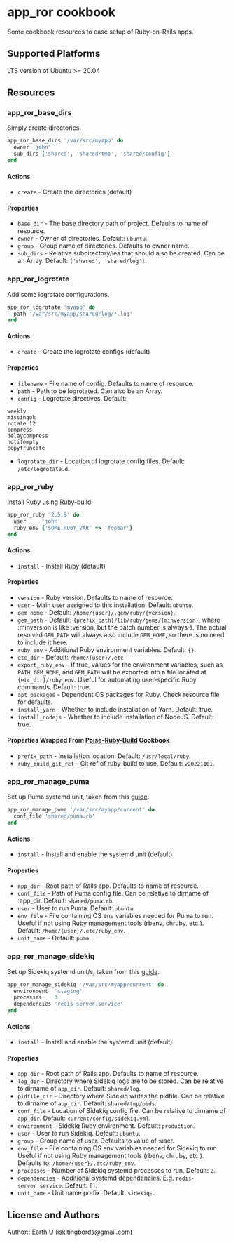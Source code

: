 # app_ror cookbook

Some cookbook resources to ease setup of Ruby-on-Rails apps.

## Supported Platforms

LTS version of Ubuntu >= 20.04

## Resources

### app_ror_base_dirs

Simply create directories.

```ruby
app_ror_base_dirs '/var/src/myapp' do
  owner 'john'
  sub_dirs ['shared', 'shared/tmp', 'shared/config']
end
```

#### Actions

- `create` - Create the directories (default)

#### Properties

- `base_dir` - The base directory path of project. Defaults to name of resource.
- `owner` - Owner of directories. Default: `ubuntu`.
- `group` - Group name of directories. Defaults to owner name.
- `sub_dirs` - Relative subdirectory/ies that should also be created. Can be an Array. Default: `['shared', 'shared/log']`.

### app_ror_logrotate

Add some logrotate configurations.

```ruby
app_ror_logrotate 'myapp' do
  path '/var/src/myapp/shared/log/*.log'
end
```

#### Actions

- `create` - Create the logrotate configs (default)

#### Properties

- `filename` - File name of config. Defaults to name of resource.
- `path` - Path to be logrotated. Can also be an Array.
- `config` - Logrotate directives. Default:
```
weekly
missingok
rotate 12
compress
delaycompress
notifempty
copytruncate
```
- `logrotate_dir` - Location of logrotate config files. Default: `/etc/logrotate.d`.

### app_ror_ruby

Install Ruby using [Ruby-build](https://github.com/rbenv/ruby-build).

```ruby
app_ror_ruby '2.5.9' do
  user     'john'
  ruby_env {'SOME_RUBY_VAR' => 'foobar'}
end
```

#### Actions

- `install` - Install Ruby (default)

#### Properties

- `version` - Ruby version. Defaults to name of resource.
- `user` - Main user assigned to this installation. Default: `ubuntu`.
- `gem_home` - Default: `/home/{user}/.gem/ruby/{version}`.
- `gem_path` - Default: `{prefix_path}/lib/ruby/gems/{minversion}`, where :minversion is like :version, but the patch number is always `0`. The actual resolved `GEM_PATH` will always also include `GEM_HOME`, so there is no need to include it here.
- `ruby_env` - Additional Ruby environment variables. Default: `{}`.
- `etc_dir` - Default: `/home/{user}/.etc`
- `export_ruby_env` - If true, values for the environment variables, such as `PATH`, `GEM_HOME`, and `GEM_PATH` will be exported into a file located at `{etc_dir}/ruby_env`. Useful for automating user-specific Ruby commands. Default: true.
- `apt_packages` - Dependent OS packages for Ruby. Check resource file for defaults.
- `install_yarn` - Whether to include installation of Yarn. Default: true.
- `install_nodejs` - Whether to include installation of NodeJS. Default: true.

#### Properties Wrapped From [Poise-Ruby-Build](https://github.com/poise/poise-ruby-build) Cookbook

- `prefix_path` - Installation location. Default: `/usr/local/ruby`.
- `ruby_build_git_ref` - Git ref of ruby-build to use. Default: `v20221101`.

### app_ror_manage_puma

Set up Puma systemd unit, taken from this [guide](https://github.com/puma/puma/blob/master/docs/systemd.md).

```ruby
app_ror_manage_puma '/var/src/myapp/current' do
  conf_file 'shared/puma.rb'
end
```

#### Actions

- `install` - Install and enable the systemd unit (default)

#### Properties

- `app_dir` - Root path of Rails app. Defaults to name of resource.
- `conf_file` - Path of Puma config file. Can be relative to dirname of :app_dir. Default: `shared/puma.rb`.
- `user` - User to run Puma. Default: `ubuntu`.
- `env_file` - File containing OS env variables needed for Puma to run. Useful if not using Ruby management tools (rbenv, chruby, etc.). Default: `/home/{user}/.etc/ruby_env`.
- `unit_name` - Default: `puma`.

### app_ror_manage_sidekiq

Set up Sidekiq systemd unit/s, taken from this [guide](https://github.com/mperham/sidekiq/blob/v6.2.2/examples/systemd/sidekiq.service).

```ruby
app_ror_manage_sidekiq '/var/src/myapp/current' do
  environment  'staging'
  processes    3
  dependencies 'redis-server.service'
end
```

#### Actions

- `install` - Install and enable the systemd unit (default)

#### Properties

- `app_dir` - Root path of Rails app. Defaults to name of resource.
- `log_dir` - Directory where Sidekiq logs are to be stored. Can be relative to dirname of `app_dir`. Default: `shared/log`.
- `pidfile_dir` - Directory where Sidekiq writes the pidfile. Can be relative to dirname of `app_dir`. Default: `shared/tmp/pids`.
- `conf_file` - Location of Sidekiq config file. Can be relative to dirname of `app_dir`. Default: `current/config/sidekiq.yml`.
- `environment` - Sidekiq Ruby environment. Default: `production`.
- `user` - User to run Sidekiq. Default: `ubuntu`.
- `group` - Group name of user. Defaults to value of :user.
- `env_file` - File containing OS env variables needed for Sidekiq to run. Useful if not using Ruby management tools (rbenv, chruby, etc.). Defaults to: `/home/{user}/.etc/ruby_env`.
- `processes` - Number of Sidekiq systemd processes to run. Default: `2`.
- `dependencies` - Additional systemd dependencies. E.g. `redis-server.service`. Default: `[]`.
- `unit_name` - Unit name prefix. Default: `sidekiq-`.

## License and Authors

Author:: Earth U (<iskitingbords@gmail.com>)
